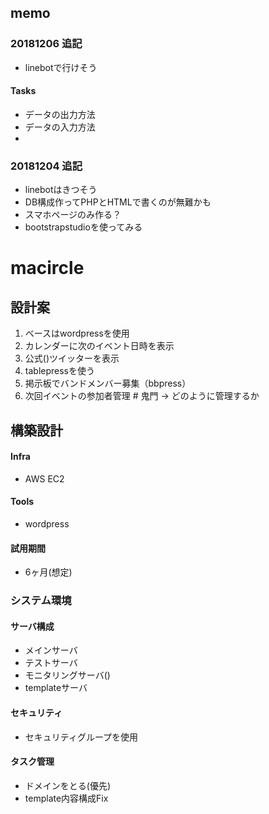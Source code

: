 ## memo
### 20181206 追記
 - linebotで行けそう
#### Tasks
 - データの出力方法
 - データの入力方法
 - 

### 20181204 追記
 - linebotはきつそう
 - DB構成作ってPHPとHTMLで書くのが無難かも
 - スマホページのみ作る？
 - bootstrapstudioを使ってみる

# macircle
## 設計案
1. ベースはwordpressを使用
1. カレンダーに次のイベント日時を表示
1. 公式()ツイッターを表示
1. tablepressを使う
1. 掲示板でバンドメンバー募集（bbpress）
1. 次回イベントの参加者管理 # 鬼門
 → どのように管理するか

## 構築設計
#### Infra
 - AWS EC2

#### Tools
 - wordpress

#### 試用期間
 - 6ヶ月(想定)

### システム環境
#### サーバ構成
 - メインサーバ
 - テストサーバ
 - モニタリングサーバ()
 - templateサーバ

#### セキュリティ
 - セキュリティグループを使用
 
#### タスク管理
 - ドメインをとる(優先)
 - template内容構成Fix
